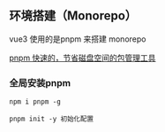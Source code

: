 ##  环境搭建（Monorepo）

vue3 使用的是pnpm 来搭建 monorepo

[pnpm 快速的，节省磁盘空间的包管理工具](https://pnpm.io/zh/) 


### 全局安装pnpm

```
npm i pnpm -g
```
```
pnpm init -y 初始化配置
```